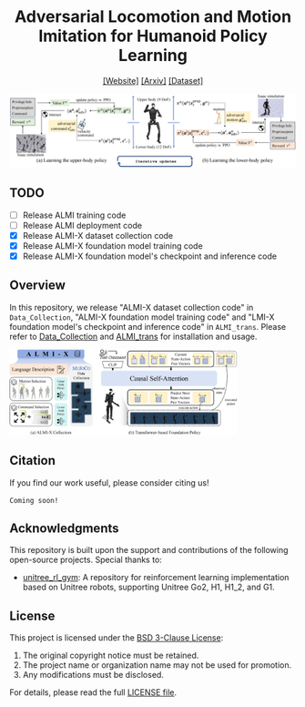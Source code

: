 <h1 align="center"> Adversarial Locomotion and Motion Imitation for Humanoid Policy Learning </h1>

<div align="center">

[[Website]](https://almi-humanoid.github.io)
[[Arxiv]](https://almi-humanoid.github.io/static/view.pdf)
[[Dataset]](https://huggingface.co/datasets/TeleEmbodied/ALMI-X)


<img src="./imgs/overview_00.png"/>

</div>

## TODO
- [ ] Release ALMI training code
- [ ] Release ALMI deployment code
- [x] Release ALMI-X dataset collection code
- [x] Release ALMI-X foundation model training code
- [x] Release ALMI-X foundation model's checkpoint and inference code

## Overview

In this repository, we release "ALMI-X dataset collection code" in `Data_Collection`, "ALMI-X foundation model training code" and "LMI-X foundation model's checkpoint and inference code" in `ALMI_trans`. Please refer to [Data_Collection](/Data_Collection/README.md) and [ALMI_trans](/ALMI_trans/README.md) for installation and usage.

<img src="./imgs/data_foundation_4_00.png" width="400px"/>


## Citation
If you find our work useful, please consider citing us!
```
Coming soon!
```


## Acknowledgments

This repository is built upon the support and contributions of the following open-source projects. Special thanks to:

- [unitree\_rl\_gym](https://github.com/unitreerobotics/unitree_rl_gym/tree/main): A repository for reinforcement learning implementation based on Unitree robots, supporting Unitree Go2, H1, H1_2, and G1.

## License


This project is licensed under the [BSD 3-Clause License](./LICENSE):
1. The original copyright notice must be retained.
2. The project name or organization name may not be used for promotion.
3. Any modifications must be disclosed.

For details, please read the full [LICENSE file](./LICENSE).